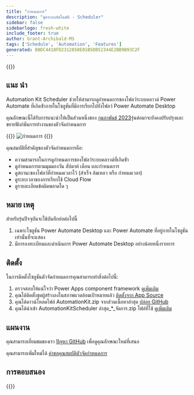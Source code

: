 ```yaml
---
title: "กำหนดการ"
description: "ชุดระบบอัตโนมัติ - Scheduler"
sidebar: false
sidebarlogo: fresh-white
include_footer: true
author: Grant-Archibald-MS
tags: ['Schedule', 'Automation', 'Features']
generated: B8DC4418FD2312850E01B5DB52344E2BB9B93C2F
---
```


{{<toc>}}

## แนะ นำ

Automation Kit Scheduler ช่วยให้สามารถดูกําหนดการของโฟลว์ระบบคลาวด์ Power Automate ที่เกิดซ้ําภายในโซลูชันที่มีการเรียกไปยังโฟลว์ Power Automate Desktop

คุณลักษณะนี้ได้รับการแนะนําให้เป็นส่วนหนึ่งของ [กุมภาพันธ์ 2023](/th/releases/february-2023)รุ่นต่อมาจะยังคงปรับปรุงและขยายฟังก์ชันการทํางานของตัวจัดกําหนดการ

{{<border>}}
![กำหนดการ](/images/schedule.png)
{{</border>}}

คุณสมบัติที่สําคัญของตัวจัดกําหนดการคือ:

- ความสามารถในการดูกําหนดการของโฟลว์ระบบคลาวด์ที่เกิดซ้ํา
- ดูกําหนดการตามมุมมองวัน สัปดาห์ เดือน และกําหนดการ
- ดูสถานะของโฟลว์ที่กําหนดเวลาไว้ (สําเร็จ ล้มเหลว หรือ กําหนดเวลา)
- ดูระยะเวลาของการเรียกใช้ Cloud Flow
- ดูรายละเอียดข้อผิดพลาดใด ๆ

## หมาย เหตุ

สําหรับรุ่นปัจจุบันจะใช้บันทึกย่อต่อไปนี้

1. เฉพาะโซลูชัน Power Automate Desktop และ Power Automate ที่อยู่ภายในโซลูชันเท่านั้นที่จะแสดง
1. มีการลงทะเบียนและดําเนินการ Power Automate Desktop อย่างน้อยหนึ่งรายการ

## ติดตั้ง

ในการติดตั้งโซลูชันตัวจัดกําหนดการคุณสามารถทําสิ่งต่อไปนี้:

1. ตรวจสอบให้แน่ใจว่า Power Apps component framework <a href="https://learn.microsoft.com/en-us/power-apps/developer/component-framework/component-framework-for-canvas-apps#enable-the-power-apps-component-framework-feature" target="_blank">ดูเพิ่มเติม</a>
1. คุณได้ติดตั้งชุดผู้สร้างลงในสภาพแวดล้อมเป้าหมายแล้ว <a href="https://appsource.microsoft.com/en-us/product/dynamics-365/microsoftpowercatarch.creatorkit1" target="_blank">ติดตั้งจาก App Source</a>
1. คุณได้ดาวน์โหลดไฟล์ AutomationKit.zip จากส่วนเนื้อหาล่าสุด <a href="https://github.com/microsoft/powercat-automation-kit/releases" target="_blank">ปล่อย GitHub</a>
1. คุณได้นําเข้า AutomationKitScheduler ล่าสุด_*_จัดการ.zip ไฟล์ที่ใช้ <a href='https://learn.microsoft.com/en-us/power-apps/maker/data-platform/import-update-export-solutions' target="_blank">ดูเพิ่มเติม</a>

## แผนงาน

คุณสามารถเยี่ยมชมของเรา <a href="https://github.com/microsoft/powercat-automation-kit/issues?q=is%3Aissue+is%3Aopen+label%3Ascheduler" target="_blank">ปัญหา GitHub</a> เพื่อดูคุณลักษณะใหม่ที่เสนอ

คุณสามารถเพิ่มใหม่ได้ <a href="https://github.com/microsoft/powercat-automation-kit/issues/new?assignees=&labels=automation-kit%2Cenhancement%2Cscheduler&template=2-automation-kit-feature.yml&title=%5BAutomation+Kit+-+Feature%5D%3A+FEATURE+TITLE" target="_blank">คําขอคุณสมบัติตัวจัดกําหนดการ</a>

## การตอบสนอง

{{<questions name="/content/th/features/scheduler.json" completed="ขอขอบคุณที่ให้ข้อเสนอแนะ" showNavigationButtons="false" locale="th">}}

